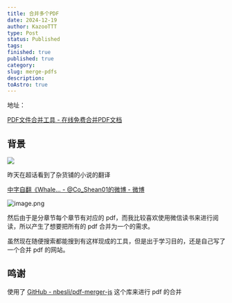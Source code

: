 ```yaml
---
title: 合并多个PDF
date: 2024-12-19
author: KazooTTT
type: Post
status: Published
tags: 
finished: true
published: true
category: 
slug: merge-pdfs
description: 
toAstro: true
---
```


地址： 

[PDF文件合并工具 - 在线免费合并PDF文档](https://pdf.kazoottt.top/)

## 背景

<img src="https://pictures.kazoottt.top/2024/12/20241219-451b26c6ab1c95bfe072e356579ce4af.png"/>

昨天在超话看到了杂货铺的小说的翻译

[中字自翻《Whale... - @Co_Shean01的微博 - 微博](https://weibo.com/6515676456/P4RZHdySF#comment)

![image.png](https://pictures.kazoottt.top/2024/12/20241219-e086ea78a460bd093313ad11e4c223ba.png)

然后由于是分章节每个章节有对应的 pdf，而我比较喜欢使用微信读书来进行阅读，所以产生了想要把所有的 pdf 合并为一个的需求。

虽然现在随便搜索都能搜到有这样现成的工具，但是出于学习目的，还是自己写了一个合并 pdf 的网站。

## 鸣谢

使用了 [GitHub - nbesli/pdf-merger-js](https://github.com/nbesli/pdf-merger-js) 这个库来进行 pdf 的合并